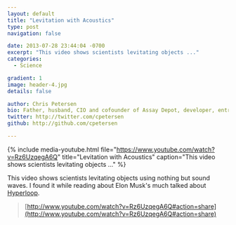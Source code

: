 ```yaml
---
layout: default
title: "Levitation with Acoustics"
type: post
navigation: false

date: 2013-07-28 23:44:04 -0700
excerpt: "This video shows scientists levitating objects ..."
categories:
  - Science

gradient: 1
image: header-4.jpg
details: false

author: Chris Petersen
bio: Father, husband, CIO and cofounder of Assay Depot, developer, entrepreneur and technologist.
twitter: http://twitter.com/cpetersen
github: http://github.com/cpetersen

---
```


{% include media-youtube.html file="https://www.youtube.com/watch?v=Rz6UzqegA6Q" title="Levitation with Acoustics" caption="This video shows scientists levitating objects ..." %}

This video shows scientists levitating objects using nothing but sound waves. I found it while reading about Elon Musk's much talked about  [Hyperloop](http://conscienceofanentrepreneur.blogspot.com/2013/07/hyperloop-lets-you-travel-on-resonant.html).

 >   [http://www.youtube.com/watch?v=Rz6UzqegA6Q#action=share](http://www.youtube.com/watch?v=Rz6UzqegA6Q#action=share)  

